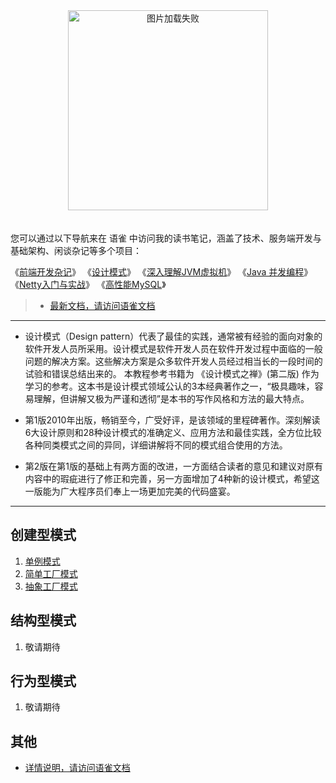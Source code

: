 
<div align=center>
  <img width="320" src="https://cdn.nlark.com/yuque/0/2020/png/437981/1585996696968-dce6dc23-bdb7-4824-8f5c-b9d535c0964d.png" alt="图片加载失败"/>
</div>



<div style="height:20px"></div>

您可以通过以下导航来在 语雀 中访问我的读书笔记，涵盖了技术、服务端开发与基础架构、闲谈杂记等多个项目：


《[前端开发杂记](https://www.yuque.com/zhoutao123/front_end)》 
《[设计模式](https://www.yuque.com/zhoutao123/design_pattern)》
《[深入理解JVM虚拟机](https://www.yuque.com/zhoutao123/jvm)》
《[Java 并发编程](https://www.yuque.com/zhoutao123/java_concurrent)》 
《[Netty入门与实战](https://www.yuque.com/zhoutao123/netty)》
《[高性能MySQL](https://www.yuque.com/zhoutao123/mysql)》

> + [最新文档，请访问语雀文档](https://www.yuque.com/zhoutao123)

---


+   设计模式（Design pattern）代表了最佳的实践，通常被有经验的面向对象的软件开发人员所采用。设计模式是软件开发人员在软件开发过程中面临的一般问题的解决方案。这些解决方案是众多软件开发人员经过相当长的一段时间的试验和错误总结出来的。
本教程参考书籍为 《设计模式之禅》(第二版) 作为学习的参考。这本书是设计模式领域公认的3本经典著作之一，“极具趣味，容易理解，但讲解又极为严谨和透彻”是本书的写作风格和方法的最大特点。

+ 第1版2010年出版，畅销至今，广受好评，是该领域的里程碑著作。深刻解读6大设计原则和28种设计模式的准确定义、应用方法和最佳实践，全方位比较各种同类模式之间的异同，详细讲解将不同的模式组合使用的方法。

+ 第2版在第1版的基础上有两方面的改进，一方面结合读者的意见和建议对原有内容中的瑕疵进行了修正和完善，另一方面增加了4种新的设计模式，希望这一版能为广大程序员们奉上一场更加完美的代码盛宴。


---

## 创建型模式

1. [单例模式](src/main/java/com/zhoutao123/design/pattern/SingletonDesignPattern.java)
2. [简单工厂模式](src/main/java/com/zhoutao123/design/pattern/SimpleFactoryPattern.java)
3. [抽象工厂模式](src/main/java/com/zhoutao123/design/pattern/AbstractFactoryDesignPatter.java)



## 结构型模式

1. 敬请期待


## 行为型模式

1. 敬请期待

 
## 其他

+ [详情说明，请访问语雀文档](https://www.yuque.com/zhoutao123/design_pattern)





